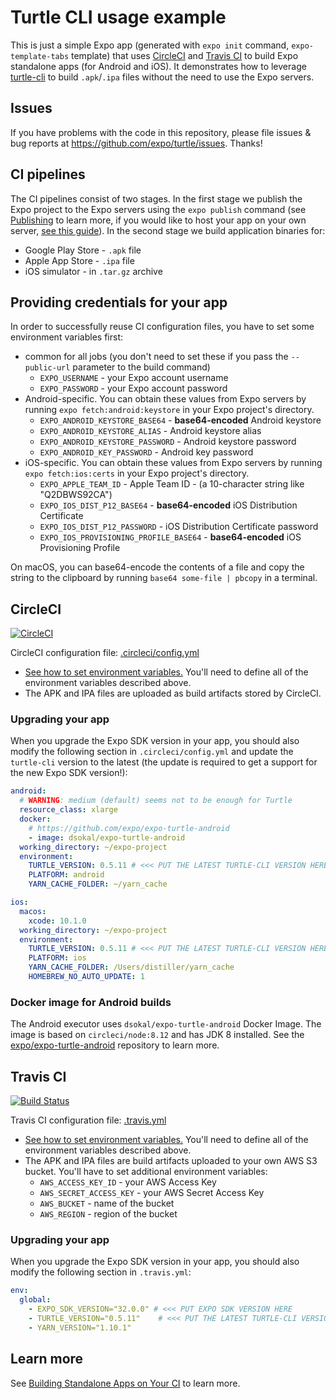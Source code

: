# Turtle CLI usage example

This is just a simple Expo app (generated with `expo init` command, `expo-template-tabs` template) that uses [CircleCI](https://circleci.com) and [Travis CI](https://travis-ci.org/) to build Expo standalone apps (for Android and iOS). It demonstrates how to leverage [turtle-cli](https://www.npmjs.com/package/turtle-cli) to build `.apk`/`.ipa` files without the need to use the Expo servers.

## Issues

If you have problems with the code in this repository, please file issues & bug reports at https://github.com/expo/turtle/issues. Thanks!

## CI pipelines

The CI pipelines consist of two stages. In the first stage we publish the Expo project to the Expo servers using the `expo publish` command (see [Publishing](https://docs.expo.io/versions/latest/workflow/publishing) to learn more, if you would like to host your app on your own server, [see this guide](https://docs.expo.io/versions/latest/distribution/hosting-your-app)). In the second stage we build application binaries for:
- Google Play Store - `.apk` file
- Apple App Store - `.ipa` file
- iOS simulator - in `.tar.gz` archive

## Providing credentials for your app

In order to successfully reuse CI configuration files, you have to set some environment variables first:
- common for all jobs (you don't need to set these if you pass the `--public-url` parameter to the build command)
  * `EXPO_USERNAME` - your Expo account username
  * `EXPO_PASSWORD` - your Expo account password
- Android-specific. You can obtain these values from Expo servers
by running `expo fetch:android:keystore` in your Expo project's directory.
  * `EXPO_ANDROID_KEYSTORE_BASE64` - **base64-encoded** Android keystore
  * `EXPO_ANDROID_KEYSTORE_ALIAS` - Android keystore alias
  * `EXPO_ANDROID_KEYSTORE_PASSWORD` - Android keystore password
  * `EXPO_ANDROID_KEY_PASSWORD` - Android key password
- iOS-specific. You can obtain these values from Expo servers
by running `expo fetch:ios:certs` in your Expo project's directory.
  * `EXPO_APPLE_TEAM_ID` - Apple Team ID - (a 10-character string like "Q2DBWS92CA")
  * `EXPO_IOS_DIST_P12_BASE64` - **base64-encoded** iOS Distribution Certificate
  * `EXPO_IOS_DIST_P12_PASSWORD` - iOS Distribution Certificate password
  * `EXPO_IOS_PROVISIONING_PROFILE_BASE64` - **base64-encoded** iOS Provisioning Profile

On macOS, you can base64-encode the contents of a file and copy the string to
the clipboard by running `base64 some-file | pbcopy` in a terminal.

## CircleCI

[![CircleCI](https://circleci.com/gh/expo/turtle-cli-example.svg?style=svg)](https://circleci.com/gh/expo/turtle-cli-example)

CircleCI configuration file: [.circleci/config.yml](.circleci/config.yml)
- [See how to set environment variables.](https://circleci.com/docs/2.0/env-vars/#setting-an-environment-variable-in-a-project)
You'll need to define all of the environment variables described above.
- The APK and IPA files are uploaded as build artifacts stored by CircleCI.

### Upgrading your app

When you upgrade the Expo SDK version in your app, you should also modify the following section in `.circleci/config.yml` and update the `turtle-cli` version to the latest (the update is required to get a support for the new Expo SDK version!):
```yaml
android:
  # WARNING: medium (default) seems not to be enough for Turtle
  resource_class: xlarge
  docker:
    # https://github.com/expo/expo-turtle-android
    - image: dsokal/expo-turtle-android
  working_directory: ~/expo-project
  environment:
    TURTLE_VERSION: 0.5.11 # <<< PUT THE LATEST TURTLE-CLI VERSION HERE
    PLATFORM: android
    YARN_CACHE_FOLDER: ~/yarn_cache

ios:
  macos:
    xcode: 10.1.0
  working_directory: ~/expo-project
  environment:
    TURTLE_VERSION: 0.5.11 # <<< PUT THE LATEST TURTLE-CLI VERSION HERE
    PLATFORM: ios
    YARN_CACHE_FOLDER: /Users/distiller/yarn_cache
    HOMEBREW_NO_AUTO_UPDATE: 1
```

### Docker image for Android builds

The Android executor uses `dsokal/expo-turtle-android` Docker Image. The image is based on `circleci/node:8.12` and has JDK 8 installed. See the [expo/expo-turtle-android](https://github.com/expo/expo-turtle-android) repository to learn more.

## Travis CI

[![Build Status](https://travis-ci.org/expo/turtle-cli-example.svg?branch=master)](https://travis-ci.org/expo/turtle-cli-example)

Travis CI configuration file: [.travis.yml](.travis.yml)
- [See how to set environment variables.](https://docs.travis-ci.com/user/environment-variables/)
You'll need to define all of the environment variables described above.
- The APK and IPA files are build artifacts uploaded to your own AWS S3 bucket.
You'll have to set additional environment variables:
  * `AWS_ACCESS_KEY_ID` - your AWS Access Key
  * `AWS_SECRET_ACCESS_KEY` - your AWS Secret Access Key
  * `AWS_BUCKET` - name of the bucket
  * `AWS_REGION` - region of the bucket

### Upgrading your app

When you upgrade the Expo SDK version in your app, you should also modify the following section in `.travis.yml`:
```yaml
env:
  global:
    - EXPO_SDK_VERSION="32.0.0" # <<< PUT EXPO SDK VERSION HERE
    - TURTLE_VERSION="0.5.11"    # <<< PUT THE LATEST TURTLE-CLI VERSION HERE
    - YARN_VERSION="1.10.1"
```

## Learn more

See [Building Standalone Apps on Your CI](https://docs.expo.io/versions/latest/distribution/turtle-cli) to learn more.
